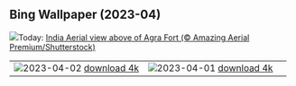 ## Bing Wallpaper (2023-04)
![](https://www.bing.com/th?id=OHR.AgraFort_EN-IN2182877120_UHD.jpg&w=1000)Today: [India Aerial view above of Agra Fort (© Amazing Aerial Premium/Shutterstock)](https://www.bing.com/th?id=OHR.AgraFort_EN-IN2182877120_UHD.jpg)

|      |      |      |
| :----: | :----: | :----: |
|![](https://www.bing.com/th?id=OHR.JavaBromo_EN-IN1237578882_UHD.jpg&pid=hp&w=384&h=216&rs=1&c=4)2023-04-02 [download 4k](https://www.bing.com/th?id=OHR.JavaBromo_EN-IN1237578882_UHD.jpg)|![](https://www.bing.com/th?id=OHR.FrogMonth_EN-IN8624430207_UHD.jpg&pid=hp&w=384&h=216&rs=1&c=4)2023-04-01 [download 4k](https://www.bing.com/th?id=OHR.FrogMonth_EN-IN8624430207_UHD.jpg)|
